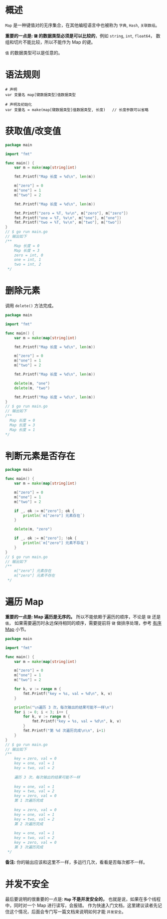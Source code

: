 # 概述
`Map` 是一种键值对的无序集合，在其他编程语言中也被称为 `字典`, `Hash`, `关联数组`。

**重要的一点是: `键` 的数据类型必须是可以比较的**，例如 `string`, `int`, `float64`，
数组和切片不能比较，所以不能作为 Map 的键。

`值` 的数据类型可以是任意的。

# 语法规则
```shell
# 声明
var 变量名 map[键数据类型]值数据类型

# 声明及初始化
var 变量名 = make(map[键数据类型]值数据类型, 长度)   // 长度参数可以省略
```

# 获取值/改变值
```go
package main

import "fmt"

func main() {
	var m = make(map[string]int)

	fmt.Printf("Map 长度 = %d\n", len(m))

	m["zero"] = 0
	m["one"] = 1
	m["two"] = 2

	fmt.Printf("Map 长度 = %d\n", len(m))

	fmt.Printf("zero = %T, %v\n", m["zero"], m["zero"])
	fmt.Printf("one = %T, %v\n", m["one"], m["one"])
	fmt.Printf("two = %T, %v\n", m["two"], m["two"])
}
// $ go run main.go
// 输出如下 
/**
    Map 长度 = 0
    Map 长度 = 3
    zero = int, 0
    one = int, 1
    two = int, 2
 */
```

# 删除元素
调用 `delete()` 方法完成。
```go
package main

import "fmt"

func main() {
	var m = make(map[string]int)

	fmt.Printf("Map 长度 = %d\n", len(m))

	m["zero"] = 0
	m["one"] = 1
	m["two"] = 2

	fmt.Printf("Map 长度 = %d\n", len(m))

	delete(m, "one")
	delete(m, "two")

	fmt.Printf("Map 长度 = %d\n", len(m))
}
// $ go run main.go
// 输出如下 
/**
  Map 长度 = 0
  Map 长度 = 3
  Map 长度 = 1
*/
```

# 判断元素是否存在
```go
package main

func main() {
	var m = make(map[string]int)

	m["zero"] = 0
	m["one"] = 1
	m["two"] = 2

	if _, ok := m["zero"]; ok {
		println(`m["zero"] 元素存在`)
	}

	delete(m, "zero")

	if _, ok := m["zero"]; !ok {
		println(`m["zero"] 元素不存在`)
	}
}
// $ go run main.go
// 输出如下 
/**
    m["zero"] 元素存在
    m["zero"] 元素不存在
 */
```

# 遍历 Map
**重要的一点是: Map 遍历是无序的。** 所以不能依赖于遍历的顺序，不论是 `键` 还是 `值`，
如果需要遍历时永远保持相同的顺序，需要提前将 `键` 做排序处理，参考 [有序 Map](sorted_map.md) 小节。

```go
package main

import "fmt"

func main() {
	var m = make(map[string]int)

	m["zero"] = 0
	m["one"] = 1
	m["two"] = 2

	for k, v := range m {
		fmt.Printf("key = %s, val = %d\n", k, v)
	}

	println("\n遍历 3 次，每次输出的结果可能不一样\n")
	for i := 0; i < 3; i++ {
		for k, v := range m {
			fmt.Printf("key = %s, val = %d\n", k, v)
		}
		fmt.Printf("第 %d 次遍历完成\n\n", i+1)
	}
}
// $ go run main.go
// 输出如下 
/**
    key = zero, val = 0
    key = one, val = 1
    key = two, val = 2
    
    遍历 3 次，每次输出的结果可能不一样
    
    key = one, val = 1
    key = two, val = 2
    key = zero, val = 0
    第 1 次遍历完成
    
    key = zero, val = 0
    key = one, val = 1
    key = two, val = 2
    第 2 次遍历完成
    
    key = one, val = 1
    key = two, val = 2
    key = zero, val = 0
    第 3 次遍历完成
 */
```

**备注:** 你的输出应该和这里不一样，多运行几次，看看是否每次都不一样。


# 并发不安全
最后要说明的很重要的一点是: **`Map` 不是并发安全的，** 也就是说，如果在多个线程中，同时对一个 Map 进行读写，会报错。
作为快速入门文档，这里建议读者先记住这个情况，后面会专门写一篇文档来说明如何才能 `并发安全`。